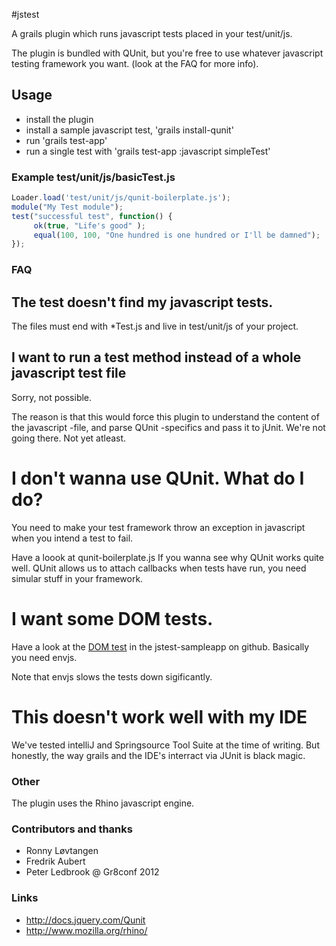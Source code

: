 #jstest

A grails plugin which runs javascript tests placed in your test/unit/js.

The plugin is bundled with QUnit, but you're free to use whatever javascript testing framework you want. (look at the FAQ for more info).

## Usage
 - install the plugin
 - install a sample javascript test, 'grails install-qunit'
 - run 'grails test-app'
 - run a single test with 'grails test-app :javascript simpleTest'
 
 ### Example test/unit/js/basicTest.js
 ```javascript
Loader.load('test/unit/js/qunit-boilerplate.js');
module("My Test module");
test("successful test", function() {
	  ok(true, "Life's good" );
	  equal(100, 100, "One hundred is one hundred or I'll be damned");
});
```


### FAQ

## The test doesn't find my javascript tests.
The files must end with *Test.js and live in test/unit/js of your project.

## I want to run a test method instead of a whole javascript test file
Sorry, not possible.

The reason is that this would force this plugin to understand the content of the javascript -file, and parse QUnit -specifics and pass it to jUnit. We're not going there. Not yet atleast.

# I don't wanna use QUnit. What do I do?
You need to make your test framework throw an exception in javascript when you intend a test to fail.

Have a loook at qunit-boilerplate.js If you wanna see why QUnit works quite well. QUnit allows us to attach callbacks when tests have run, you need simular stuff in your framework.

# I want some DOM tests.
Have a look at the [DOM test](https://github.com/finnjohnsen/jstest-sampleapp/blob/master/test/unit/js/simpleDOMTest.js) in the jstest-sampleapp on github. Basically you need envjs.

Note that envjs slows the tests down sigificantly.

# This doesn't work well with my IDE
We've tested intelliJ and Springsource Tool Suite at the time of writing. But honestly, the way grails and the IDE's interract via JUnit is black magic.

### Other
The plugin uses the Rhino javascript engine.

### Contributors and thanks
- Ronny Løvtangen
- Fredrik Aubert
- Peter Ledbrook @ Gr8conf 2012

### Links
- http://docs.jquery.com/Qunit
- http://www.mozilla.org/rhino/
